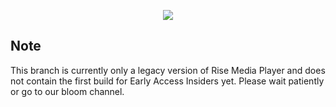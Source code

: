 <p align="center">
  <img src="https://user-images.githubusercontent.com/74561130/139312648-b60842df-9dda-4e31-ba29-649e7571d705.png" />
</p>

## Note

This branch is currently only a legacy version of Rise Media Player and does not contain the first build for Early Access Insiders yet. Please wait patiently or go to our bloom channel.
